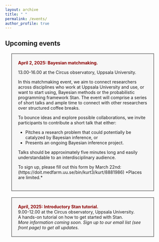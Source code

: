 ```yaml
---
layout: archive
title: " "
permalink: /events/
author_profile: true
---
```


## Upcoming events


<div style="background-color: #f7f7f7; border: 2px solid gray; padding: 20px; margin: 20px;">
  <strong style="color: darkred;">April 2, 2025: Bayesian matchmaking.</strong><br>
 <p> 13.00-16.00 at the Circus observatory, Uppsala University. </p>
  
<p>
In this matchmaking event, we aim to connect researchers across disciplines who work at Uppsala University and use, or want to start using, Bayesian methods or the probabilistic programming framework Stan.  
The event will comprise a series of short talks and ample time to connect with other researchers over structured coffee breaks. 
</p>

<p>
To bounce ideas and explore possible collaborations, we invite participants to contribute a short talk that either:  

- Pitches a research problem that could potentially be catalyzed by Bayesian inference, or  
- Presents an ongoing Bayesian inference project. 
</p>

<p>
Talks should be approximately five minutes long and easily understandable to an interdisciplinary audience.
</p>

<p>
To sign up, please fill out this form by March 22nd: (https://doit.medfarm.uu.se/bin/kurt3/kurt/8881986)  
*Places are limited.*
</p>
 
</div>

<div style="background-color: #f7f7f7; border: 2px solid gray; padding: 20px; margin: 20px;">
  <strong style="color: darkred;">April, 2025: Introductory Stan tutorial.</strong><br>
  9.00-12.00 at the Circus observatory, Uppsala University. <br>
  A hands-on tutorial on how to get started with Stan.   <br>
  <i>More information coming soon. Sign up to our email list (see front page) to get all updates.</i><br>
</div>

